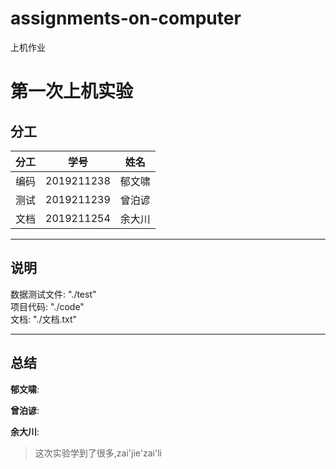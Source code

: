 # assignments-on-computer
上机作业
# 第一次上机实验

## 分工

| 分工 |    学号    |  姓名  |
| :--: | :--------: | :----: |
| 编码 | 2019211238 | 郁文啸 |
| 测试 | 2019211239 | 曾泊谚 |
| 文档 | 2019211254 | 余大川 |

<hr>

## 说明

数据测试文件: "./test"<br>
项目代码: "./code"<br>
文档: "./文档.txt"<br>

<hr>

## 总结

**郁文啸**:

>

**曾泊谚**:

>

**余大川**:

> 这次实验学到了很多,zai'jie'zai'li
